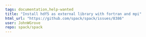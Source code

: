 ```yaml
---
tags: documentation,help-wanted
title: "Install hdf5 as external library with fortran and mpi"
html_url: "https://github.com/spack/spack/issues/8386"
user: JohnWGrove
repo: spack/spack
---
```


